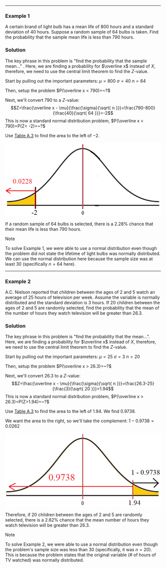 - - -
### Example 1
A certain brand of light bulb has a mean life of 800 hours and a standard deviation of 40 hours. Suppose a random sample of 64 bulbs is taken. Find the probability that the sample mean life is less than 790 hours.

### Solution
The key phrase in this problem is "find the probability that the sample mean..." . Here, we are finding a probability for $\overline x$ instead of $X$, therefore, we need to use the central limit theorem to find the $Z$-value.

Start by pulling out the important parameters:
$\mu=800$
$\sigma = 40$
$n = 64$

Then, setup the problem $P(\overline x < 790)=~?$

Next, we'll convert 790 to a $Z$-value:
$$Z=\frac{\overline x - \mu}{\frac{\sigma}{\sqrt{ n }}}=\frac{790-800}{\frac{40}{\sqrt{ 64 }}}=-2$$
This is now a standard normal distribution problem, $P(\overline x < 790)=P(Z< -2)=~?$

Use [Table A.3](obsidian://open?vault=Notes&file=Courses%2FODU%20Spring%202024%2FSTAT330%20Intro%20to%20Probability%20%26%20Statistics%2F(M10)%20Normal%20Applications%20and%20Other%20Continuous%20Distributions%2F(M10.2)%20Central%20Limit%20Theorem%2FResources%2FTable%20A3.pdf) to find the area to the left of $-2$.

![](./Resources/example_1_standard_normal_curve.png)

If a random sample of 64 bulbs is selected, there is a $2.28\%$ chance that their mean life is less than 790 hours.

> [!Note] 
> To solve Example 1, we were able to use a normal distribution even though the problem did not state the lifetime of light bulbs was normally distributed. We can use the normal distribution here because the sample size was at least 30 (specifically $n=64$ here).

- - -
### Example 2
A.C. Nielson reported that children between the ages of 2 and 5 watch an average of 25 hours of television per week. Assume the variable is normally distributed and the standard deviation is 3 hours. If 20 children between the ages of 2 and 5 are randomly selected, find the probability that the mean of the number of hours they watch television will be greater than 26.3.

### Solution
The key phrase in this problem is "find the probability that the mean...". Here, we are finding a probability for $\overline x$ instead of $X$, therefore, we need to use the central limit theorem to find the $Z$-value. 

Start by pulling out the important parameters:
$\mu=25$
$\sigma=3$
$n=20$

Then, setup the problem $P(\overline x > 26.3)=~?$

Next, we'll convert 26.3 to a $Z$-value:
$$Z=\frac{\overline x - \mu}{\frac{\sigma}{\sqrt{ n }}}=\frac{26.3-25}{\frac{3}{\sqrt{ 20 }}}=1.94$$
This is now a standard normal distribution problem, $P(\overline x > 26.3)=P(Z>1.94)=~?$

Use [Table A.3](obsidian://open?vault=Notes&file=Courses%2FODU%20Spring%202024%2FSTAT330%20Intro%20to%20Probability%20%26%20Statistics%2F(M10)%20Normal%20Applications%20and%20Other%20Continuous%20Distributions%2F(M10.2)%20Central%20Limit%20Theorem%2FResources%2FTable%20A3.pdf) to find the area to the left of $1.94$. We find $0.9738$.

We want the area to the right, so we'll take the complement: $1-0.9738=0.0262$

![](./Resources/example_2_standard_normal_curve.png)

Therefore, if 20 children between the ages of 2 and 5 are randomly selected, there is a $2.62\%$ chance that the mean number of hours they watch television will be greater than 26.3.

> [!Note]
> To solve Example 2, we were able to use a normal distribution even though the problem's sample size was less than 30 (specifically, it was $n=20$). This is because the problem states that the original variable (# of hours of TV watched) was normally distributed.

